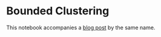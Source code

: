 # Bounded Clustering

This notebook accompanies a 
[blog post](http://bit.ly/BoundedClustering)
by the same name.